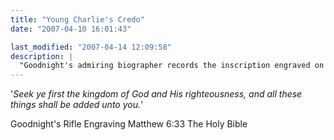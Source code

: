```yaml
---
title: "Young Charlie's Credo"
date: "2007-04-10 16:01:43"

last_modified: "2007-04-14 12:09:58"
description: |
  "Goodnight's admiring biographer records the inscription engraved on the barrel of young Charlie's "fine rifle" from his days as a Confederate Frontier Regiment member and Indian fighter..."
---
```


'_Seek ye first the kingdom of God and His righteousness, and all these things shall be added unto you._'

Goodnight's Rifle Engraving
Matthew 6:33
The Holy Bible
